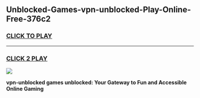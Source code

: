 
## Unblocked-Games-vpn-unblocked-Play-Online-Free-376c2
<h3>
<a href="https://premium76.site?title=vpn-unblocked&ref=26A">CLICK TO PLAY</a></h3>
<hr>

<h3>
<a href="https://premium76.site?title=vpn-unblocked&ref=26A">CLICK 2 PLAY</a>
  
</h3>

<a href="https://premium76.site?title=vpn-unblocked&ref=26A"><img src="https://clearcache.store/games.png"></a>


**vpn-unblocked games unblocked: Your Gateway to Fun and Accessible Online Gaming**
